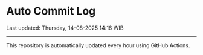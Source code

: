 # Auto Commit Log

Last updated: Thursday, 14-08-2025 14:16 WIB

---

This repository is automatically updated every hour using GitHub Actions.
